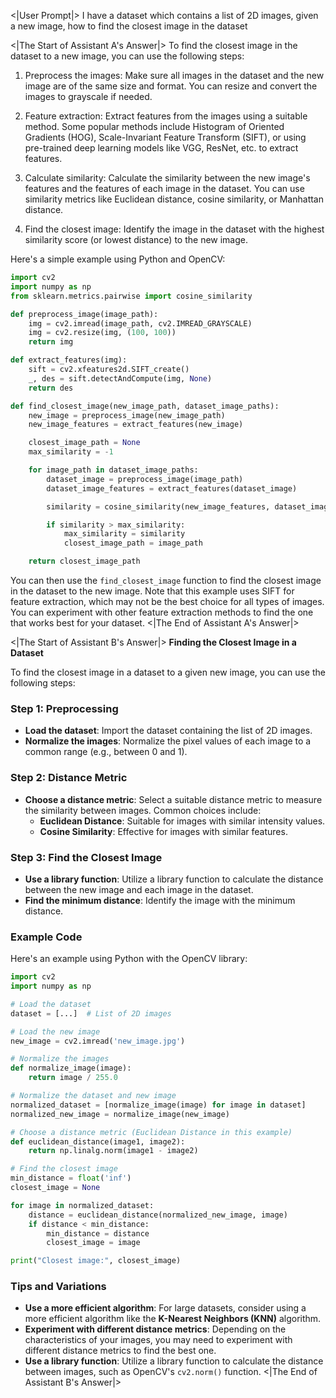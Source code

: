 <|User Prompt|>
I have a dataset which contains a list of 2D images, given a new image, how to find the closest image in the dataset

<|The Start of Assistant A's Answer|>
To find the closest image in the dataset to a new image, you can use the following steps:

1. Preprocess the images: Make sure all images in the dataset and the new image are of the same size and format. You can resize and convert the images to grayscale if needed.

2. Feature extraction: Extract features from the images using a suitable method. Some popular methods include Histogram of Oriented Gradients (HOG), Scale-Invariant Feature Transform (SIFT), or using pre-trained deep learning models like VGG, ResNet, etc. to extract features.

3. Calculate similarity: Calculate the similarity between the new image's features and the features of each image in the dataset. You can use similarity metrics like Euclidean distance, cosine similarity, or Manhattan distance.

4. Find the closest image: Identify the image in the dataset with the highest similarity score (or lowest distance) to the new image.

Here's a simple example using Python and OpenCV:

```python
import cv2
import numpy as np
from sklearn.metrics.pairwise import cosine_similarity

def preprocess_image(image_path):
    img = cv2.imread(image_path, cv2.IMREAD_GRAYSCALE)
    img = cv2.resize(img, (100, 100))
    return img

def extract_features(img):
    sift = cv2.xfeatures2d.SIFT_create()
    _, des = sift.detectAndCompute(img, None)
    return des

def find_closest_image(new_image_path, dataset_image_paths):
    new_image = preprocess_image(new_image_path)
    new_image_features = extract_features(new_image)

    closest_image_path = None
    max_similarity = -1

    for image_path in dataset_image_paths:
        dataset_image = preprocess_image(image_path)
        dataset_image_features = extract_features(dataset_image)

        similarity = cosine_similarity(new_image_features, dataset_image_features).mean()

        if similarity > max_similarity:
            max_similarity = similarity
            closest_image_path = image_path

    return closest_image_path
```

You can then use the `find_closest_image` function to find the closest image in the dataset to the new image. Note that this example uses SIFT for feature extraction, which may not be the best choice for all types of images. You can experiment with other feature extraction methods to find the one that works best for your dataset.
<|The End of Assistant A's Answer|>

<|The Start of Assistant B's Answer|>
**Finding the Closest Image in a Dataset**

To find the closest image in a dataset to a given new image, you can use the following steps:

### **Step 1: Preprocessing**

- **Load the dataset**: Import the dataset containing the list of 2D images.
- **Normalize the images**: Normalize the pixel values of each image to a common range (e.g., between 0 and 1).

### **Step 2: Distance Metric**

- **Choose a distance metric**: Select a suitable distance metric to measure the similarity between images. Common choices include:
  - **Euclidean Distance**: Suitable for images with similar intensity values.
  - **Cosine Similarity**: Effective for images with similar features.

### **Step 3: Find the Closest Image**

- **Use a library function**: Utilize a library function to calculate the distance between the new image and each image in the dataset.
- **Find the minimum distance**: Identify the image with the minimum distance.

### **Example Code**

Here's an example using Python with the OpenCV library:

```python
import cv2
import numpy as np

# Load the dataset
dataset = [...]  # List of 2D images

# Load the new image
new_image = cv2.imread('new_image.jpg')

# Normalize the images
def normalize_image(image):
    return image / 255.0

# Normalize the dataset and new image
normalized_dataset = [normalize_image(image) for image in dataset]
normalized_new_image = normalize_image(new_image)

# Choose a distance metric (Euclidean Distance in this example)
def euclidean_distance(image1, image2):
    return np.linalg.norm(image1 - image2)

# Find the closest image
min_distance = float('inf')
closest_image = None

for image in normalized_dataset:
    distance = euclidean_distance(normalized_new_image, image)
    if distance < min_distance:
        min_distance = distance
        closest_image = image

print("Closest image:", closest_image)
```

### **Tips and Variations**

- **Use a more efficient algorithm**: For large datasets, consider using a more efficient algorithm like the **K-Nearest Neighbors (KNN)** algorithm.
- **Experiment with different distance metrics**: Depending on the characteristics of your images, you may need to experiment with different distance metrics to find the best one.
- **Use a library function**: Utilize a library function to calculate the distance between images, such as OpenCV's `cv2.norm()` function.
<|The End of Assistant B's Answer|>
